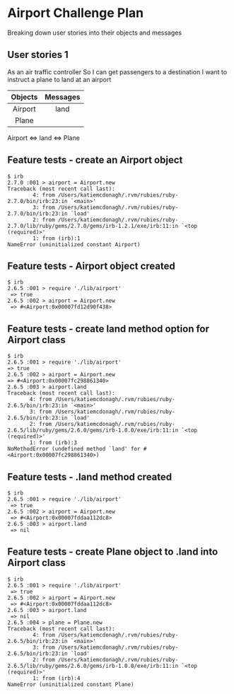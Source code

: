 # Airport Challenge Plan
Breaking down user stories into their objects and messages

## User stories 1

As an air traffic controller
So I can get passengers to a destination
I want to instruct a plane to land at an airport

| Objects | Messages |
|:------:|:------: |
| Airport | land |
| Plane |      |

Airport <=> land <=> Plane

## Feature tests - create an Airport object

```shell
$ irb
2.7.0 :001 > airport = Airport.new
Traceback (most recent call last):
        4: from /Users/katiemcdonagh/.rvm/rubies/ruby-2.7.0/bin/irb:23:in `<main>'
        3: from /Users/katiemcdonagh/.rvm/rubies/ruby-2.7.0/bin/irb:23:in `load'
        2: from /Users/katiemcdonagh/.rvm/rubies/ruby-2.7.0/lib/ruby/gems/2.7.0/gems/irb-1.2.1/exe/irb:11:in `<top (required)>'
        1: from (irb):1
NameError (uninitialized constant Airport)
```

## Feature tests - Airport object created

```shell
$ irb
2.6.5 :001 > require './lib/airport'
 => true
2.6.5 :002 > airport = Airport.new
 => #<Airport:0x00007fd12d90f438>
 ```

 ## Feature tests - create land method option for Airport class

 ```shell
$ irb
2.6.5 :001 > require './lib/airport'
 => true
2.6.5 :002 > airport = Airport.new
 => #<Airport:0x00007fc298861340>
2.6.5 :003 > airport.land
Traceback (most recent call last):
        4: from /Users/katiemcdonagh/.rvm/rubies/ruby-2.6.5/bin/irb:23:in `<main>'
        3: from /Users/katiemcdonagh/.rvm/rubies/ruby-2.6.5/bin/irb:23:in `load'
        2: from /Users/katiemcdonagh/.rvm/rubies/ruby-2.6.5/lib/ruby/gems/2.6.0/gems/irb-1.0.0/exe/irb:11:in `<top (required)>'
        1: from (irb):3
NoMethodError (undefined method `land' for #<Airport:0x00007fc298861340>)
```

## Feature tests - .land method created

```shell
$ irb
2.6.5 :001 > require './lib/airport'
 => true
2.6.5 :002 > airport = Airport.new
 => #<Airport:0x00007fddaa112dc8>
2.6.5 :003 > airport.land
 => nil
 ```

## Feature tests - create Plane object to .land into Airport class

```shell
$ irb
2.6.5 :001 > require './lib/airport'
 => true
2.6.5 :002 > airport = Airport.new
 => #<Airport:0x00007fddaa112dc8>
2.6.5 :003 > airport.land
 => nil
2.6.5 :004 > plane = Plane.new
Traceback (most recent call last):
        4: from /Users/katiemcdonagh/.rvm/rubies/ruby-2.6.5/bin/irb:23:in `<main>'
        3: from /Users/katiemcdonagh/.rvm/rubies/ruby-2.6.5/bin/irb:23:in `load'
        2: from /Users/katiemcdonagh/.rvm/rubies/ruby-2.6.5/lib/ruby/gems/2.6.0/gems/irb-1.0.0/exe/irb:11:in `<top (required)>'
        1: from (irb):4
NameError (uninitialized constant Plane)
```
